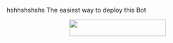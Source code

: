 hshhshshshs
The easiest way to deploy this Bot
<p align="center"><a href="https://heroku.com/deploy?template=https://github.com/Harshit-Kun/MarinRobot"> <img src="https://img.shields.io/badge/Deploy%20To%20Heroku-black?style=for-the-badge&logo=heroku" width="220" height="38.45"/></a></p>
 
